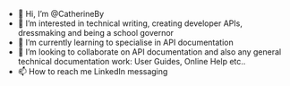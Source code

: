 - 👋 Hi, I’m @CatherineBy
- 👀 I’m interested in technical writing, creating developer APIs, dressmaking and being a school governor
- 🌱 I’m currently learning to specialise in API documentation
- 💞️ I’m looking to collaborate on API documentation and also any general technical documentation work: User Guides, Online Help etc..
- 📫 How to reach me LinkedIn messaging

<!---
CatherineBy/CatherineBy is a ✨ special ✨ repository because its `README.md` (this file) appears on your GitHub profile.
You can click the Preview link to take a look at your changes.
--->

